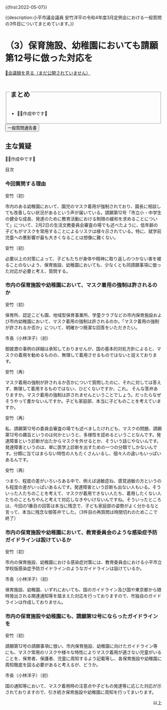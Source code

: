 {{first:2022-05-07}}

{{description:小平市議会議員 安竹洋平の令和4年度3月定例会における一般質問の3件目についてまとめています。}}

# （3）保育施設、幼稚園においても請願第12号に倣った対応を

<p id="read-kaigiroku"><a href="">📄会議録を見る（まだ公開されていません）</a></p>

<fieldset class="pnt">
<legend><h2> まとめ </h2></legend>

- 👷‍♂️作成中です🚧

</fieldset>

<script src="https://documentcloud.adobe.com/view-sdk/main.js" defer></script>
<script type="text/javascript">
const showPDF = (url) => {
    const adobeDCView = new AdobeDC.View({clientId: "897dee58a3dd4a01b1de491cc8e563c3", locale: "ja-JP"});
    const fileName = (url.match(/^(?:[^:\/?#]+:)?(?:\/\/[^\/?#]*)?(?:([^?#]*\/)([^\/?#]*))?(\?[^#]*)?(?:#.*)?$/) ?? [])[2];
    adobeDCView.previewFile({
        content:   {location: {url: url}},
        metaData: {fileName: fileName}
    }, {embedMode: "LIGHT_BOX"});
}
</script>

<button onclick='showPDF("./20220304-ippan-situmon-yasutake-3.pdf")' class="pdf-view-button">
<i class="fa fa-file-pdf-o" aria-hidden="true"></i> 一般質問通告書
</button>


## 主な質疑

👷‍♂️作成中です🚧

<div class="ippan-situgi">

<div class="toc">

目次

</div>

### 今回質問する理由

<div class="balloon bl-left">安竹（初）<br><div>

市内のある幼稚園において、園児のマスク着用が強制されており、園長に相談しても改善しない状況があるという声が届いている。請願第12号「市立小・中学生の健全な成長、発達のために教育活動における制限の緩和を求めることについて」について、2月2日の生活文教委員会審査の場でも述べたように、低年齢の子どもがマスクを常用することによるリスクは様々示されている。特に、就学前児童への悪影響が最も大きくなることは想像に難くない。

</div></div>

<div class="balloon bl-left">安竹（初）<br><div>

必要以上の対策によって、子どもたちが身体や精神に取り返しのつかない害を被ることのないよう、保育施設、幼稚園においても、少なくとも同請願事項に倣った対応が必要と考え、質問する。

</div></div>

### 市内の保育施設や幼稚園において、マスク着用の強制は許されるのか

<div class="balloon bl-left">安竹（初）<br><div>

保育所、認定こども園、地域型保育事業所、学童クラブなどの市内保育施設および市内幼稚園において、マスク着用の強制は許されるのか。「マスク着用の強制が許されるか否か」について、明確かつ簡潔な回答をいただきたい。

</div></div>

<div class="balloon bl-right">市長（小林洋子）（初）<br><div>

御披瀝の事例の詳細は承知しておりませんが、国の基本的対処方針によると、マスクの着用を勧めるものの、無理して着用させるものではないと捉えております。

</div></div>

<div class="balloon bl-left">安竹（再）<br><div>

マスク着用の強制が許されるか否かについて質問したのに、それに対しては答えず、無理して着用するものではない、ひどくないですか、これ。
そんな答弁ありますか。マスク着用の強制は許されませんということでしょう。だったらなぜそうやって書かないんですか。子ども家庭部、本当に子どものことを考えていますか。

</div></div>

<div class="balloon bl-left">安竹（再）<br><div>

私、請願第12号の委員会審査の場でも述べましたけれども、マスクの問題、請願第12号の趣旨というのは何かというと、多様性を認めるということなんです。発達障害という診断が出たからマスクを外せるとか、そういう話じやないんです。発達障害というのは、単に医学上診断を出すための一つの分類でしかないんです。分類に当てはまらない特性の人もたくさんいるし、個々人の違いもいっぱいあるんです。

</div></div>

<div class="balloon bl-left">安竹（再）<br><div>

つまり、程度の差がいろいろある中で、例えば過敏症ね、感覚過敏の方というのも程度の差がいっぱいあるんです。発達障害という診断も出ない人もいる。そういった人たちのことを考えて、マスクが着用できない人たち、着用したくない人たちのこともちやんと考えて対応しなきやいけないんですね。そういったところは、今回の1番目の回答は本当に残念で、子ども家庭部の姿勢がよく分かるなと言って、本当に残念な御答弁でした。（3件目の再質問は時間切れのためここで終了）

</div></div>

### 市内の保育施設や幼稚園において、教育委員会のような感染症予防ガイドラインは設けているか

<div class="balloon bl-left">安竹（初）<br><div>

市内の保育施設、幼稚園における感染症対策には、教育委員会における小平市立学校版感染症予防ガイドラインのようなガイドラインは設けているか。

</div></div>

<div class="balloon bl-right">市長（小林洋子）（初）<br><div>

保育施設、幼稚園、いずれにおいても、国のガイドライン及び国や東京都から随時発出される関連通知等を踏まえた対応を行っておりますので、市独自のガイドラインは作成しておりません。

</div></div>

### 市内の保育施設や幼稚園にも、請願第12号にならったガイドラインを

<div class="balloon bl-left">安竹（初）<br><div>

請願第12号の請願事項に倣い、市内保育施設、幼稚園に向けたガイドライン等にも、マスク常用のリスクや様々な特性によりマスク着用が適さない児童がいることを、保育者、保護者、児童に周知するよう記載等し、各保育施設や幼稚園に周知徹底を図る必要があると考えるが、どうか。

</div></div>

<div class="balloon bl-right">市長（小林洋子）（初）<br><div>

国の通知等において、マスク着用時の注意点や子どもの発達等に応じた対応が示されておりますので、引き続き保育施設や幼稚園に周知を行ってまいります。

</div></div>


</div>

<p style="text-align:right">以上</p>